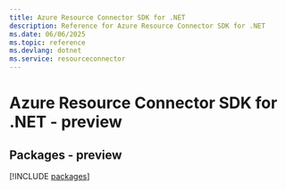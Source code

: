 ```yaml
---
title: Azure Resource Connector SDK for .NET
description: Reference for Azure Resource Connector SDK for .NET
ms.date: 06/06/2025
ms.topic: reference
ms.devlang: dotnet
ms.service: resourceconnector
---
```

# Azure Resource Connector SDK for .NET - preview
## Packages - preview
[!INCLUDE [packages](resource-connector-index.md)]